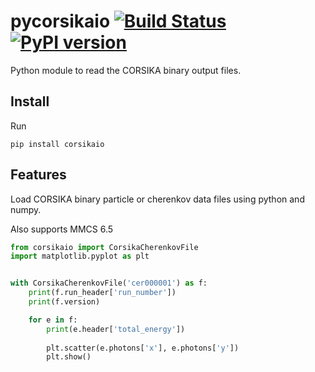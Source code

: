 # pycorsikaio [![Build Status](https://travis-ci.org/fact-project/pycorsikaio.svg?branch=master)](https://travis-ci.org/fact-project/pycorsikaio) [![PyPI version](https://badge.fury.io/py/corsikaio.svg)](https://badge.fury.io/py/corsikaio)


Python module to read the CORSIKA binary output files.

## Install

Run
```
pip install corsikaio
```

## Features

Load CORSIKA binary particle or cherenkov data files using python and numpy.

Also supports MMCS 6.5

```python
from corsikaio import CorsikaCherenkovFile
import matplotlib.pyplot as plt


with CorsikaCherenkovFile('cer000001') as f:
    print(f.run_header['run_number'])
    print(f.version)

    for e in f:
        print(e.header['total_energy'])
        
        plt.scatter(e.photons['x'], e.photons['y'])
        plt.show()
```



